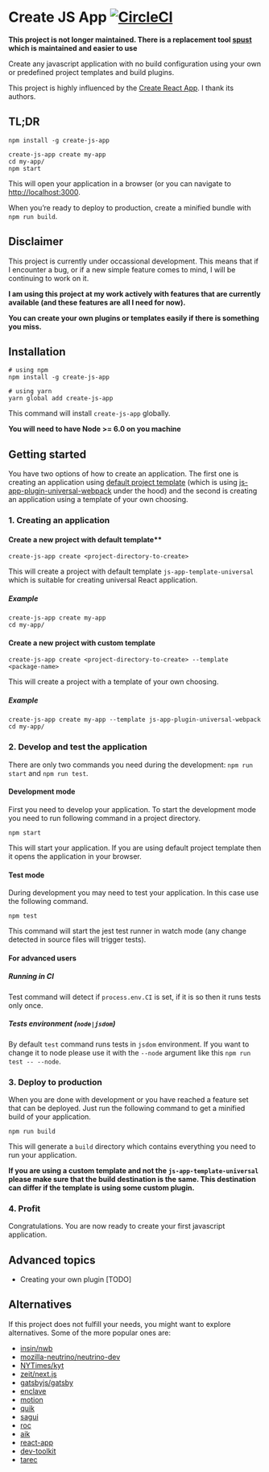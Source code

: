 # Create JS App [![CircleCI](https://circleci.com/gh/michalkvasnicak/create-js-app/tree/master.svg?style=svg&circle-token=ea51ecdfaed48e61f96b998f9731896b9ffe4776)](https://circleci.com/gh/michalkvasnicak/create-js-app/tree/master)

**This project is not longer maintained. There is a replacement tool [spust](https://github.com/michalkvasnicak/spust) which is maintained and easier to use**

Create any javascript application with no build configuration using
your own or predefined project templates and build plugins.

This project is highly influenced by the [Create React App](https://github.com/facebookincubator/create-react-app). I thank its authors.

## TL;DR

```
npm install -g create-js-app

create-js-app create my-app
cd my-app/
npm start
```
This will open your application in a browser (or you can navigate to [http://localhost:3000](http://localhost:3000]).

When you’re ready to deploy to production, create a minified bundle with `npm run build`.

## Disclaimer

This project is currently under occassional development. This means that if I encounter a bug, or if a new simple feature comes to mind, I will be continuing to work on it.

**I am using this project at my work actively with features that are currently available (and these features are all I need for now).**

**You can create your own plugins or templates easily if there is something you miss.**

## Installation

```
# using npm
npm install -g create-js-app

# using yarn
yarn global add create-js-app
```

This command will install `create-js-app` globally.

**You will need to have Node >= 6.0 on you machine**

## Getting started

You have two options of how to create an application. The first one is creating an application using [default project template](https://github.com/michalkvasnicak/create-js-app/tree/master/packages/js-app-template-universal) (which is using [js-app-plugin-universal-webpack](https://github.com/michalkvasnicak/create-js-app/tree/master/packages/js-app-plugin-universal-webpack) under the hood) and the second is creating an application using a template of your own choosing.

### 1. Creating an application

#### Create a new project with default template**

```
create-js-app create <project-directory-to-create>
```

This will create a project with default template `js-app-template-universal` which is suitable for creating universal React application.

##### Example

```
create-js-app create my-app
cd my-app/
```

#### Create a new project with custom template

```
create-js-app create <project-directory-to-create> --template <package-name>
```

This will create a project with a template of your own choosing.

##### Example

```
create-js-app create my-app --template js-app-plugin-universal-webpack
cd my-app/
```

### 2. Develop and test the application

There are only two commands you need during the development: `npm run start` and `npm run test`.

#### Development mode

First you need to develop your application. To start the development mode you need to run following command in a project directory.

```
npm start
```

This will start your application. If you are using default project template then it opens the application in your browser.

#### Test mode

During development you may need to test your application. In this case use the following command.

```
npm test
```

This command will start the jest test runner in watch mode (any change detected in source files will trigger tests).

#### For advanced users

##### Running in CI

Test command will detect if `process.env.CI` is set, if it is so then it runs tests only once.

##### Tests environment (`node|jsdom`)

By default `test` command runs tests in `jsdom` environment. If you want to change it to node please use it with the `--node` argument like this `npm run test -- --node`.

### 3. Deploy to production

When you are done with development or you have reached a feature set that can be deployed. Just run the following command to get a minified build of your application.

```
npm run build
```

This will generate a `build` directory which contains everything you need to run your application.

**If you are using a custom template and not the `js-app-template-universal` please make sure that the build destination is the same. This destination can differ if the template is using some custom plugin.**

### 4. Profit

Congratulations. You are now ready to create your first javascript application.

## Advanced topics

* Creating your own plugin [TODO]

## Alternatives

If this project does not fulfill your needs, you might want to explore
alternatives. Some of the more popular ones are:

* [insin/nwb](https://github.com/insin/nwb)
* [mozilla-neutrino/neutrino-dev](https://github.com/mozilla-neutrino/neutrino-dev)
* [NYTimes/kyt](https://github.com/NYTimes/kyt)
* [zeit/next.js](https://github.com/zeit/next.js)
* [gatsbyjs/gatsby](https://github.com/gatsbyjs/gatsby)
* [enclave](https://github.com/eanplatter/enclave)
* [motion](https://github.com/motion/motion)
* [quik](https://github.com/satya164/quik)
* [sagui](https://github.com/saguijs/sagui)
* [roc](https://github.com/rocjs/roc)
* [aik](https://github.com/d4rkr00t/aik)
* [react-app](https://github.com/kriasoft/react-app)
* [dev-toolkit](https://github.com/stoikerty/dev-toolkit)
* [tarec](https://github.com/geowarin/tarec)
